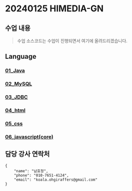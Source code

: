 # 20240125 HIMEDIA-GN 
## 수업 내용
> 수업 소스코드는 수업이 진행되면서 여기에 올려드리겠습니다.

## Language
### [01_Java](https://github.com/20240125-himedia/01_java)
### [02_MySQL](https://github.com/20240125-himedia/02_MySQL)
### [03_JDBC](https://github.com/20240125-himedia/03_jdbc)
### [04_html](https://github.com/20240125-himedia/04_html)
### [05_css](https://github.com/20240125-himedia/05_css)
### [06_javascript(core)](https://github.com/20240125-himedia/06_javascript_core)
## 담당 강사 연락처
```
{
    "name": "남효정",
    "phone": "010-7651-4124",
    "email": "koala.ohgiraffers@gmail.com"
}
```
